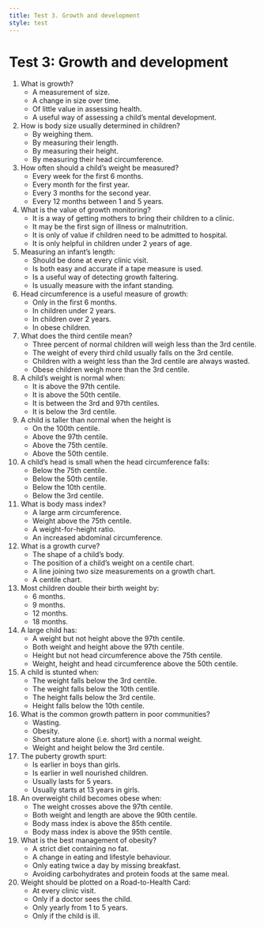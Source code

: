 ```yaml
---
title: Test 3. Growth and development
style: test
---
```


# Test 3: Growth and development

1.	What is growth?
	-	A measurement of size.
	+	A change in size over time.
	-	Of little value in assessing health.
	-	A useful way of assessing a child’s mental development.
2.	How is body size usually determined in children?
	+	By weighing them.
	-	By measuring their length.
	-	By measuring their height.
	-	By measuring their head circumference.
3.	How often should a child’s weight be measured?
	-	Every week for the first 6 months.
	+	Every month for the first year.
	-	Every 3 months for the second year.
	-	Every 12 months between 1 and 5 years.
4.	What is the value of growth monitoring?
	-	It is a way of getting mothers to bring their children to a clinic.
	+	It may be the first sign of illness or malnutrition.
	-	It is only of value if children need to be admitted to hospital.
	-	It is only helpful in children under 2 years of age.
5.	Measuring an infant’s length:
	-	Should be done at every clinic visit.
	-	Is both easy and accurate if a tape measure is used.
	+	Is a useful way of detecting growth faltering.
	-	Is usually measure with the infant standing.
6.	Head circumference is a useful measure of growth:
	-	Only in the first 6 months.
	+	In children under 2 years.
	-	In children over 2 years.
	-	In obese children.
7.	What does the third centile mean?
	+	Three percent of normal children will weigh less than the 3rd centile.
	-	The weight of every third child usually falls on the 3rd centile.
	-	Children with a weight less than the 3rd centile are always wasted.
	-	Obese children weigh more than the 3rd centile.
8.	A child’s weight is normal when:
	-	It is above the 97th centile.
	-	It is above the 50th centile.
	+	It is between the 3rd and 97th centiles.
	-	It is below the 3rd centile.
9.	A child is taller than normal when the height is
	-	On the 100th centile.
	+	Above the 97th centile.
	-	Above the 75th centile.
	-	Above the 50th centile.
10.	A child’s head is small when the head circumference falls:
	-	Below the 75th centile.
	-	Below the 50th centile.
	-	Below the 10th centile.
	+	Below the 3rd centile.
11.	What is body mass index?
	-	A large arm circumference.
	-	Weight above the 75th centile.
	+	A weight-for-height ratio.
	-	An increased abdominal circumference.
12.	What is a growth curve?
	-	The shape of a child’s body.
	-	The position of a child’s weight on a centile chart.
	+	A line joining two size measurements on a growth chart.
	-	A centile chart.
13.	Most children double their birth weight by:
	+	6 months.
	-	9 months.
	-	12 months.
	-	18 months.
14.	A large child has:
	-	A weight but not height above the 97th centile.
	+	Both weight and height above the 97th centile.
	-	Height but not head circumference above the 75th centile.
	-	Weight, height and head circumference above the 50th centile.
15.	A child is stunted when:
	-	The weight falls below the 3rd centile.
	-	The weight falls below the 10th centile.
	+	The height falls below the 3rd centile.
	-	Height falls below the 10th centile.
16.	What is the common growth pattern in poor communities?
	-	Wasting.
	-	Obesity.
	-	Short stature alone (i.e. short) with a normal weight.
	+	Weight and height below the 3rd centile.
17.	The puberty growth spurt:
	-	Is earlier in boys than girls.
	+	Is earlier in well nourished children.
	-	Usually lasts for 5 years.
	-	Usually starts at 13 years in girls.
18.	An overweight child becomes obese when:
	-	The weight crosses above the 97th centile.
	-	Both weight and length are above the 90th centile.
	-	Body mass index is above the 85th centile.
	+	Body mass index is above the 95th centile.
19.	What is the best management of obesity?
	-	A strict diet containing no fat.
	+	A change in eating and lifestyle behaviour.
	-	Only eating twice a day by missing breakfast.
	-	Avoiding carbohydrates and protein foods at the same meal.
20.	Weight should be plotted on a Road-to-Health Card:
	+	At every clinic visit.
	-	Only if a doctor sees the child.
	-	Only yearly from 1 to 5 years.
	-	Only if the child is ill.
